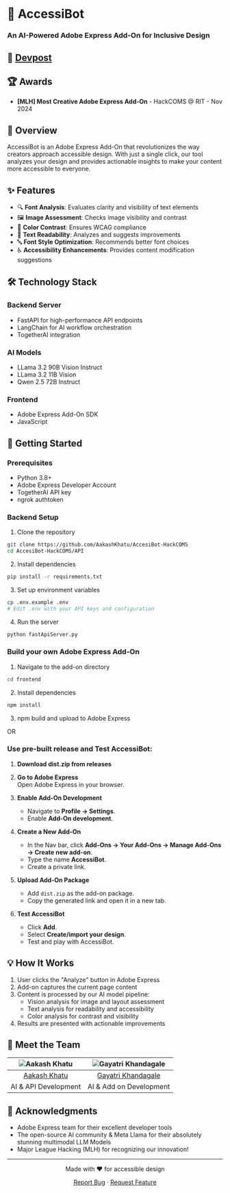 # 🎨 AccessiBot
### An AI-Powered Adobe Express Add-On for Inclusive Design

## 🔗 [Devpost](https://devpost.com/software/accessibot)

## 🏆 Awards
- **[MLH] Most Creative Adobe Express Add-On** - HackCOMS @ RIT - Nov 2024

## 🌟 Overview
AccessiBot is an Adobe Express Add-On that revolutionizes the way creators approach accessible design. With just a single click, our tool analyzes your design and provides actionable insights to make your content more accessible to everyone.

## ✨ Features
- 🔍 **Font Analysis**: Evaluates clarity and visibility of text elements
- 🖼️ **Image Assessment**: Checks image visibility and contrast
- 🎨 **Color Contrast**: Ensures WCAG compliance
- 📖 **Text Readability**: Analyzes and suggests improvements
- 🔤 **Font Style Optimization**: Recommends better font choices
- ♿ **Accessibility Enhancements**: Provides content modification suggestions

## 🛠️ Technology Stack

### Backend Server
- FastAPI for high-performance API endpoints
- LangChain for AI workflow orchestration
- TogetherAI integration

### AI Models
- LLama 3.2 90B Vision Instruct
- LLama 3.2 11B Vision
- Qwen 2.5 72B Instruct

### Frontend
- Adobe Express Add-On SDK
- JavaScript

## 🚀 Getting Started

### Prerequisites
- Python 3.8+
- Adobe Express Developer Account
- TogetherAI API key
- ngrok authtoken

### Backend Setup
1. Clone the repository
```bash
git clone https://github.com/AakashKhatu/AccesiBot-HackCOMS
cd AccesiBot-HackCOMS/API
```

2. Install dependencies
```bash
pip install -r requirements.txt
```

3. Set up environment variables
```bash
cp .env.example .env
# Edit .env with your API keys and configuration
```

4. Run the server
```bash
python fastApiServer.py
```

### Build your own Adobe Express Add-On
1. Navigate to the add-on directory
```bash
cd frontend
```

2. Install dependencies
```bash
npm install
```

3. npm build and upload to Adobe Express

OR

### Use pre-built release and Test AccessiBot:
   
1. **Download dist.zip from releases**

2. **Go to Adobe Express**  
   Open Adobe Express in your browser.

3. **Enable Add-On Development**  
   - Navigate to **Profile -> Settings**.  
   - Enable **Add-On development**.

4. **Create a New Add-On**  
   - In the Nav bar, click **Add-Ons -> Your Add-Ons -> Manage Add-Ons -> Create new add-on**.  
   - Type the name **AccessiBot**.  
   - Create a private link.

5. **Upload Add-On Package**  
   - Add `dist.zip` as the add-on package.  
   - Copy the generated link and open it in a new tab.

6. **Test AccessiBot**  
   - Click **Add**.  
   - Select **Create/import your design**.  
   - Test and play with AccessiBot.


## 💡 How It Works
1. User clicks the "Analyze" button in Adobe Express
2. Add-on captures the current page content
3. Content is processed by our AI model pipeline:
   - Vision analysis for image and layout assessment
   - Text analysis for readability and accessibility
   - Color analysis for contrast and visibility
4. Results are presented with actionable improvements

## 👥 Meet the Team

<div align="center">

| ![Aakash Khatu](https://avatars.githubusercontent.com/u/25435412?v=4) | ![Gayatri Khandagale](https://avatars.githubusercontent.com/u/47130021?v=4) |
|:----------------------------------------:|:----------------------------------------:|
| [Aakash Khatu](https://github.com/AakashKhatu) | [Gayatri Khandagale](https://github.com/Gayatri-K) |
| AI & API Development | AI & Add on Development |

</div>


## 🙏 Acknowledgments
- Adobe Express team for their excellent developer tools
- The open-source AI community & Meta Llama for their absolutely stunning multimodal LLM Models
- Major League Hacking (MLH) for recognizing our innovation!

---
<div align="center">
Made with ❤️ for accessible design

[Report Bug](https://github.com/AakashKhatu/AccesiBot-HackCOMS/issues) · [Request Feature](https://github.com/AakashKhatu/AccesiBot-HackCOMS/issues)
</div>
